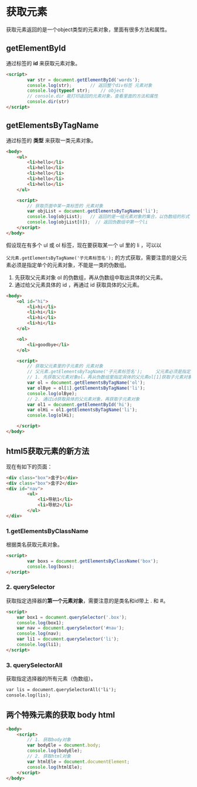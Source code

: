 # 获取元素

获取元素返回的是一个object类型的元素对象，里面有很多方法和属性。

## getElementById

通过标签的 **id** 来获取元素对象。

```html
<script>
        var str = document.getElementById('words');
        console.log(str);       // 返回整个div标签 元素对象
        console.log(typeof str);    // object
        // console.dir 能打印返回的元素对象，查看里面的方法和属性
        console.dir(str)
</script>
```

## getElementsByTagName

通过标签的 **类型** 来获取一类元素对象。

```html
<body>
    <ul>
        <li>hello</li>
        <li>hello</li>
        <li>hello</li>
        <li>hello</li>
        <li>hello</li>
    </ul>

    <script>
        // 获取页面中某一类标签的 元素对象
        var objList = document.getElementsByTagName('li');
        console.log(objList);   // 返回的是一组元素对象的集合，以伪数组的形式
        console.log(objList[0]);  // 返回伪数组中第一个li
    </script>
</body>
```

假设现在有多个 ul 或 ol 标签，现在要获取某一个 ul 里的 li ，可以以

`父元素.getElementsByTagName('子元素标签名');` 的方式获取，需要注意的是父元素必须是指定单个的元素对象，不能是一类的伪数组。

1. 先获取父元素对象 ol 的伪数组，再从伪数组中取出具体的父元素。
2. 通过给父元素具体的 id ，再通过 id 获取具体的父元素。

```html
<body>
    <ol id="hi">
        <li>hi</li>
        <li>hi</li>
        <li>hi</li>
        <li>hi</li>
    </ol>

    <ol>
        <li>goodbye</li>
    </ol>

    <script>
        // 获取父元素里的子元素的 元素对象
        // 父元素.getElementsByTagName('子元素标签名');     父元素必须是指定的单个元素
        // 1. 先获取父元素对象ol，再从伪数组里指定具体的父元素ol[1]获取子元素对象
        var ol = document.getElementsByTagName('ol');
        var olBye = ol[1].getElementsByTagName('li');
        console.log(olBye);
        // 2. 通过id获取具体的父元素对象，再获取子元素对象
        var ol1 = document.getElementById('hi');
        var olHi = ol1.getElementsByTagName('li');
        console.log(olHi);

    </script>
</body>
```

## html5获取元素的新方法

现在有如下的页面：

```html
<div class="box">盒子1</div>
<div class="box">盒子2</div>
<div id="nav">
        <ul>
            <li>导航1</li>
            <li>导航2</li>
        </ul>
</div>
```

### 1.getElementsByClassName

根据类名获取元素对象。

```html
<script>
        var boxs = document.getElementsByClassName('box');
        console.log(boxs);
</script>
```

### 2. querySelector

获取指定选择器的**第一个元素对象**，需要注意的是类名和id带上 . 和 #。

```html
<script>
	var box1 = document.querySelector('.box');
    console.log(box1);
    var nav = document.querySelector('#nav');
    console.log(nav);
    var li1 = document.querySelector('li');
    console.log(li1);
</script>
```

### 3. querySelectorAll

获取指定选择器的所有元素（伪数组）。

```html
var lis = document.querySelectorAll('li');
console.log(lis);
```

## 两个特殊元素的获取 body html

```html
<body>
    <script>
        // 1. 获取body对象
        var bodyEle = document.body;
        console.log(bodyEle);
        // 2. 获取html对象
        var htmlEle = document.documentElement;
        console.log(htmlEle);
    </script>
</body>
```

